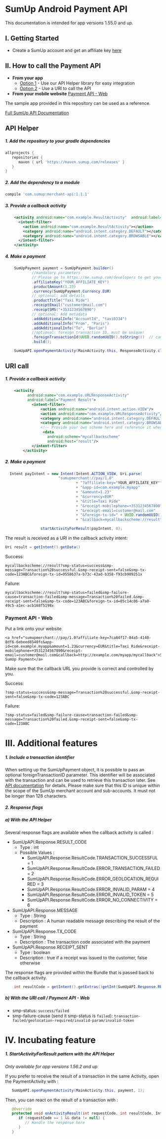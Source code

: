 # SumUp Android Payment API

This documentation is intended for app versions 1.55.0 and up.

## I. Getting Started
* Create a SumUp account and get an affiliate key <a href="https://me.sumup.com/developers" target="_blank">here</a>

## II. How to call the Payment API

* **From your app**  
  * [Option 1](#api-helper) - Use our API Helper library for easy integration
  * [Option 2](#uri-call) - Use a URI to call the API 
* **From your mobile website** [Payment API - Web](#payment-api---web)

The sample app provided in this repository can be used as a reference.

<a href="https://sumup.com/docs" target="_blank">Full SumUp API Documentation</a>

## API Helper

##### 1. Add the repository to your gradle dependencies
```groovy
allprojects {
   repositories {
      maven { url 'https://maven.sumup.com/releases' }
   }
}
```

##### 2. Add the dependency to a module 
```groovy
compile 'com.sumup:merchant-api:1.1.1'
```

##### 3. Provide a callback activity
```xml
	<activity android:name="com.example.ResultActivity"  android:label="Payment Result">
	  <intent-filter>
	    <action android:name="com.example.ResultActivity"></action>
	    <category android:name="android.intent.category.DEFAULT"></category>
	    <category android:name="android.intent.category.BROWSABLE"></category>
	  </intent-filter>
	</activity>
```

##### 4. Make a payment
```java
    SumUpPayment payment = SumUpPayment.builder()
            //mandatory parameters
            // Please go to https://me.sumup.com/developers to get your Affiliate Key by entering the application ID of your app. (e.g. com.sumup.sdksampleapp)
            .affiliateKey("YOUR_AFFILIATE_KEY")
            .productAmount(1.23)
            .currency(SumUpPayment.Currency.EUR)
            // optional: add details
            .productTitle("Taxi Ride")
            .receiptEmail("customer@mail.com")
            .receiptSMS("+3531234567890")
            // optional: Add metadata
            .addAdditionalInfo("AccountId", "taxi0334")
            .addAdditionalInfo("From", "Paris")
            .addAdditionalInfo("To", "Berlin")
            //optional: foreign transaction ID, must be unique!
            .foreignTransactionId(UUID.randomUUID().toString())  // can not exceed 128 chars
            .build();

    SumUpAPI.openPaymentActivity(MainActivity.this, ResponseActivity.class, payment);
```

## URI call

##### 1. Provide a callback activity
```xml
    <activity
          android:name="com.example.URLResponseActivity"
          android:label="Payment Result">
            <intent-filter>
                <action android:name="android.intent.action.VIEW"/>
                <action android:name="com.example.URLResponseActivity"/>
                <category android:name="android.intent.category.DEFAULT"/>
                <category android:name="android.intent.category.BROWSABLE"/>
                <!-- Provide your own scheme here and reference it when you make a payment -->
                 <data
                   android:scheme="mycallbackscheme"
                   android:host="result"/>
            </intent-filter>
        </activity>
```

##### 2. Make a  payment
```java
  Intent payIntent = new Intent(Intent.ACTION_VIEW, Uri.parse(
                        "sumupmerchant://pay/1.0"
                                + "?affiliate-key="YOUR_AFFILIATE_KEY""
                                + "&app-id=com.example.myapp"
                                + "&amount=1.23"
                                + "&currency=EUR"
                                + "&title=Taxi Ride"
                                + "&receipt-mobilephone=+3531234567890"
                                + "&receipt-email=customer@mail.com"
                                + "&foreign-tx-id=" + UUID.randomUUID().toString()
                                + "&callback=mycallbackscheme://result"));

                startActivityForResult(payIntent, 0);
```

The result is received as a URI in the callback activity intent: 

```java
Uri result = getIntent().getData()
```

Success:
```
mycallbackscheme://result?smp-status=success&smp-message=Transaction%20successful.&smp-receipt-sent=false&smp-tx-code=123ABC&foreign-tx-id=0558637a-b73c-43ad-b358-f93cb909251x
```

Failure:
```
mycallbackscheme://result?smp-status=failed&smp-failure-cause=transaction-failed&smp-message=Transaction%20failed.&smp-receipt-sent=false&smp-tx-code=123ABC&foreign-tx-id=05c14c86-a7a0-49c5-a1ec-acb168f5198x
```

### Payment API - Web

Put a link onto your website

```
<a href="sumupmerchant://pay/1.0?affiliate-key=7ca84f17-84a5-4140-8df6-6ebeed8540fc&app-id=com.example.myapp&amount=1.23&currency=EUR&title=Taxi Ride&receipt-mobilephone=+3531234567890&receipt-email=customer@mail.com&callback=http://example.com/myapp/mycallback">Start SumUp Payment</a>
```

Make sure that the callback URL you provide is correct and controlled by you.

Success:
```
?smp-status=success&smp-message=Transaction%20successful.&smp-receipt-sent=false&smp-tx-code=123ABC
```

Failure:
```
?smp-status=failed&smp-failure-cause=transaction-failed&smp-message=Transaction%20failed.&smp-receipt-sent=false&smp-tx-code=123ABC
```

# III. Additional features

##### 1. Include a transaction identifier

When setting up the SumUpPayment object, it is possible to pass an optional foreignTransactionID parameter. This identifier will be associated with the transaction and can be used to retrieve this transaction later. See <a href="https://sumup.com/docs/rest-api/transactions-api" target="_blank">API documentation</a> for details. Please make sure that this ID is unique within the scope of the SumUp merchant account and sub-accounts. It must not be longer than 128 characters.

##### 2. Response flags

##### a) With the API Helper

Several response flags are available when the callback activity is called : 
* SumUpAPI.Response.RESULT_CODE
  * Type : int
  * Possible Values : 
    * SumUpAPI.Response.ResultCode.TRANSACTION_SUCCESSFUL = 1
    * SumUpAPI.Response.ResultCode.ERROR_TRANSACTION_FAILED = 2
    * SumUpAPI.Response.ResultCode.ERROR_GEOLOCATION_REQUIRED = 3
    * SumUpAPI.Response.ResultCode.ERROR_INVALID_PARAM = 4
    * SumUpAPI.Response.ResultCode.ERROR_INVALID_TOKEN = 5
    * SumUpAPI.Response.ResultCode.ERROR_NO_CONNECTIVITY = 6
* SumUpAPI.Response.MESSAGE
  * Type : String
  * Description : A human readable message describing the result of the payment
* SumUpAPI.Response.TX_CODE
  * Type : String
  * Description : The transaction code associated with the payment
* SumUpAPI.Response.RECEIPT_SENT
  * Type : boolean
  * Description : true if a receipt was issued to the customer, false otherwise

The response flags are provided within the Bundle that is passed back to the callback activity.

```java 
 	int resultCode = getIntent().getExtras()getInt(SumUpAPI.Response.RESULT_CODE);
 ```

##### b) With the URI call / Payment API - Web

* smp-status: `success/failed`
* smp-failure-cause (send it smp-status is `failed`): `transaction-failed/geolocation-required/invalid-param/invalid-token`

# IV. Incubating feature

##### 1. StartActivityForResult pattern with the API Helper

*Only available for app versions 1.56.2 and up*

If you prefer to receive the result of a transaction in the same Activity, open the PaymentActivity with :
 
```java
   SumUpAPI.openPaymentActivity(MainActivity.this, payment, 1);
```

Then, you can react on the result of a transaction with : 

```java
   @Override
   protected void onActivityResult(int requestCode, int resultCode, Intent data) {
      if (requestCode == 1 && data != null) {
         // Handle the response here
      }
   }
```
